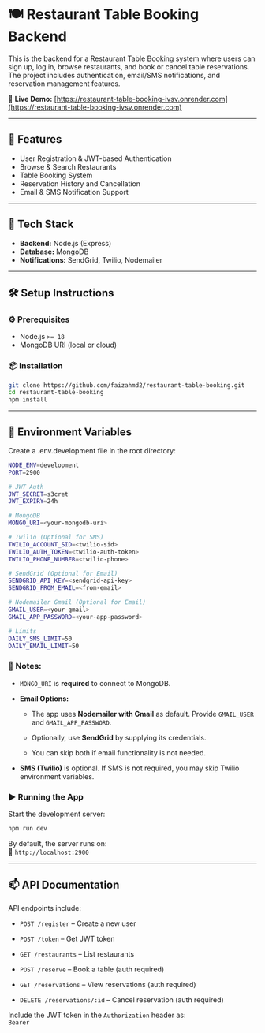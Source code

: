 # 🍽️ Restaurant Table Booking Backend

This is the backend for a Restaurant Table Booking system where users can sign up, log in, browse restaurants, and book or cancel table reservations. The project includes authentication, email/SMS notifications, and reservation management features.

🔗 **Live Demo:** [https://restaurant-table-booking-ivsv.onrender.com](https://restaurant-table-booking-ivsv.onrender.com)


---

## 🚀 Features

- User Registration & JWT-based Authentication
- Browse & Search Restaurants
- Table Booking System
- Reservation History and Cancellation
- Email & SMS Notification Support

---

## 🧰 Tech Stack

- **Backend:** Node.js (Express)
- **Database:** MongoDB
- **Notifications:** SendGrid, Twilio, Nodemailer

---

## 🛠️ Setup Instructions

### ⚙️ Prerequisites

- Node.js `>= 18`
- MongoDB URI (local or cloud)

### 📦 Installation

```bash
git clone https://github.com/faizahmd2/restaurant-table-booking.git
cd restaurant-table-booking
npm install
```

---

## 🔐 Environment Variables

Create a .env.development file in the root directory:
```bash
NODE_ENV=development
PORT=2900

# JWT Auth
JWT_SECRET=s3cret
JWT_EXPIRY=24h

# MongoDB
MONGO_URI=<your-mongodb-uri>

# Twilio (Optional for SMS)
TWILIO_ACCOUNT_SID=<twilio-sid>
TWILIO_AUTH_TOKEN=<twilio-auth-token>
TWILIO_PHONE_NUMBER=<twilio-phone>

# SendGrid (Optional for Email)
SENDGRID_API_KEY=<sendgrid-api-key>
SENDGRID_FROM_EMAIL=<from-email>

# Nodemailer Gmail (Optional for Email)
GMAIL_USER=<your-gmail>
GMAIL_APP_PASSWORD=<your-app-password>

# Limits
DAILY_SMS_LIMIT=50
DAILY_EMAIL_LIMIT=50
```

### 📝 Notes:

*   `MONGO_URI` is **required** to connect to MongoDB.
    
*   **Email Options:**
    
    *   The app uses **Nodemailer with Gmail** as default. Provide `GMAIL_USER` and `GMAIL_APP_PASSWORD`.
        
    *   Optionally, use **SendGrid** by supplying its credentials.
        
    *   You can skip both if email functionality is not needed.
        
*   **SMS (Twilio)** is optional. If SMS is not required, you may skip Twilio environment variables.

### ▶️ Running the App

Start the development server:

```bash
npm run dev
``` 

By default, the server runs on:  
📍 `http://localhost:2900`

---

📫 API Documentation
--------------------

API endpoints include:

*   `POST /register` – Create a new user
    
*   `POST /token` – Get JWT token
    
*   `GET /restaurants` – List restaurants
    
*   `POST /reserve` – Book a table (auth required)
    
*   `GET /reservations` – View reservations (auth required)
    
*   `DELETE /reservations/:id` – Cancel reservation (auth required)
    

Include the JWT token in the `Authorization` header as:  
`Bearer `
